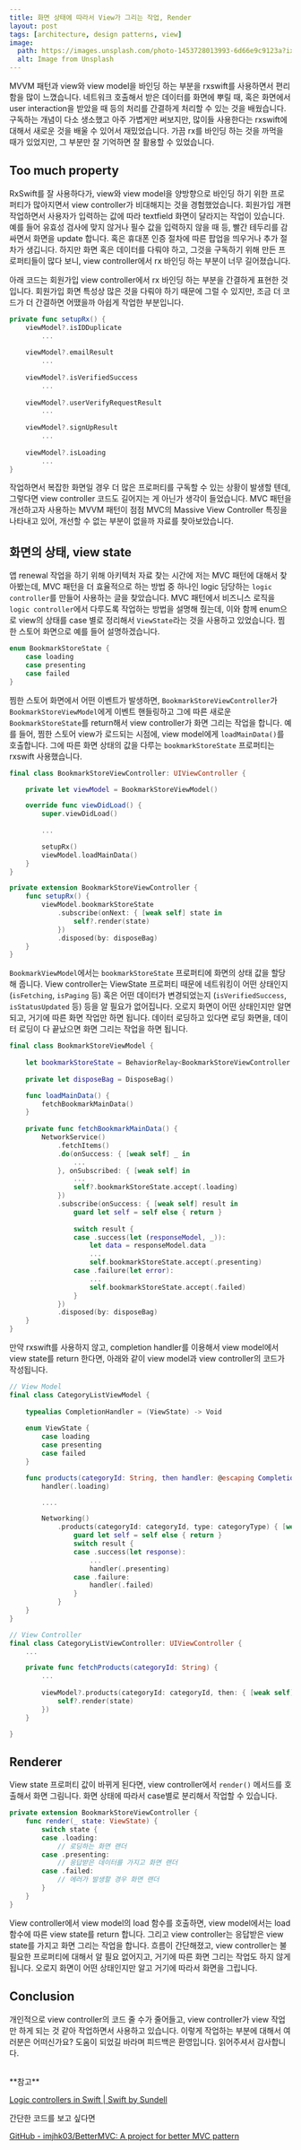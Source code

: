 ```yaml
---
title: 화면 상태에 따라서 View가 그리는 작업, Render
layout: post
tags: [architecture, design patterns, view]
image:
  path: https://images.unsplash.com/photo-1453728013993-6d66e9c9123a?ixlib=rb-1.2.1&q=85&fm=jpg&crop=entropy&cs=srgb
  alt: Image from Unsplash
---
```


MVVM 패턴과 view와 view model을 바인딩 하는 부분을 rxswift를 사용하면서 편리함을 많이 느꼈습니다. 네트워크 호출해서 받은 데이터를 화면에 뿌릴 때, 혹은 화면에서 user interaction을 받았을 때 등의 처리를 간결하게 처리할 수 있는 것을 배웠습니다. 구독하는 개념이 다소 생소했고 아주 가볍게만 써보지만, 많이들 사용한다는 rxswift에 대해서 새로운 것을 배울 수 있어서 재밌었습니다. 가끔 rx를 바인딩 하는 것을 까먹을 때가 있었지만, 그 부분만 잘 기억하면 잘 활용할 수 있었습니다.

## Too much property

RxSwift를 잘 사용하다가, view와 view model을 양방향으로 바인딩 하기 위한 프로퍼티가 많아지면서 view controller가 비대해지는 것을 경험했었습니다. 회원가입 개편 작업하면서 사용자가 입력하는 값에 따라 textfield 화면이 달라지는 작업이 있습니다. 예를 들어 유효성 검사에 맞지 않거나 필수 값을 입력하지 않을 때 등, 빨간 테두리를 감싸면서 화면을 update 합니다. 혹은 휴대폰 인증 절차에 따른 팝업을 띄우거나 추가 절차가 생깁니다. 하지만 화면 혹은 데이터를 다뤄야 하고, 그것을 구독하기 위해 만든 프로퍼티들이 많다 보니, view controller에서 rx 바인딩 하는 부분이 너무 길어졌습니다.

아래 코드는 회원가입 view controller에서 rx 바인딩 하는 부분을 간결하게 표현한 것입니다. 회원가입 화면 특성상 많은 것을 다뤄야 하기 때문에 그럴 수 있지만, 조금 더 코드가 더 간결하면 어땠을까 아쉽게 작업한 부분입니다.

```swift
private func setupRx() {
    viewModel?.isIDDuplicate
        ...        
        
    viewModel?.emailResult
        ... 
        
    viewModel?.isVerifiedSuccess
        ... 
        
    viewModel?.userVerifyRequestResult
        ... 
        
    viewModel?.signUpResult
        ... 
        
    viewModel?.isLoading
        ...            
}
```

작업하면서 복잡한 화면일 경우 더 많은 프로퍼티를 구독할 수 있는 상황이 발생할 텐데, 그렇다면 view controller 코드도 길어지는 게 아닌가 생각이 들었습니다. MVC 패턴을 개선하고자 사용하는 MVVM 패턴이 점점 MVC의 Massive View Controller 특징을 나타내고 있어, 개선할 수 없는 부분이 없을까 자료를 찾아보았습니다.

## 화면의 상태, view state

앱 renewal 작업을 하기 위해 아키텍처 자료 찾는 시간에 저는 MVC 패턴에 대해서 찾아봤는데, MVC 패턴을 더 효율적으로 하는 방법 중 하나인 logic 담당하는 `logic controller`를 만들어 사용하는 글을 찾았습니다. MVC 패턴에서 비즈니스 로직을 `logic controller`에서 다루도록 작업하는 방법을 설명해 줬는데, 이와 함께 enum으로 view의 상태를 case 별로 정리해서 `ViewState`라는 것을 사용하고 있었습니다. 찜한 스토어 화면으로 예를 들어 설명하겠습니다.

```swift
enum BookmarkStoreState {
    case loading
    case presenting
    case failed
}
```

찜한 스토어 화면에서 어떤 이벤트가 발생하면, `BookmarkStoreViewController`가 `BookmarkStoreViewModel`에게 이벤트 핸들링하고 그에 따른 새로운 `BookmarkStoreState`를 return해서 view controller가 화면 그리는 작업을 합니다. 예를 들어, 찜한 스토어 view가 로드되는 시점에, view model에게 `loadMainData()`를 호출합니다. 그에 따른 화면 상태의 값을 다루는 `bookmarkStoreState` 프로퍼티는 rxswift 사용했습니다.

```swift
final class BookmarkStoreViewController: UIViewController {

    private let viewModel = BookmarkStoreViewModel()

    override func viewDidLoad() {
        super.viewDidLoad()
    
        ...

        setupRx()
        viewModel.loadMainData()
    }
}

private extension BookmarkStoreViewController {
    func setupRx() {
        viewModel.bookmarkStoreState
            .subscribe(onNext: { [weak self] state in
                self?.render(state)
            })
            .disposed(by: disposeBag)
    }
}
```

`BookmarkViewModel`에서는 `bookmarkStoreState` 프로퍼티에 화면의 상태 값을 할당해 줍니다. View controller는 ViewState 프로퍼티 때문에 네트워킹이 어떤 상태인지(`isFetching`, `isPaging` 등) 혹은 어떤 데이터가 변경되었는지 (`isVerifiedSuccess`, `isStatusUpdated` 등) 등을 알 필요가 없어집니다. 오로지 화면이 어떤 상태인지만 알면 되고, 거기에 따른 화면 작업만 하면 됩니다. 데이터 로딩하고 있다면 로딩 화면을, 데이터 로딩이 다 끝났으면 화면 그리는 작업을 하면 됩니다.

```swift
final class BookmarkStoreViewModel {
    
    let bookmarkStoreState = BehaviorRelay<BookmarkStoreViewController.ViewState>(value: .presenting)
    
    private let disposeBag = DisposeBag()

    func loadMainData() {
        fetchBookmarkMainData()
    }
    
    private func fetchBookmarkMainData() {
        NetworkService()
            .fetchItems()
            .do(onSuccess: { [weak self] _ in
                ...
            }, onSubscribed: { [weak self] in
                ...
                self?.bookmarkStoreState.accept(.loading)
            })
            .subscribe(onSuccess: { [weak self] result in
                guard let self = self else { return }
                
                switch result {
                case .success(let (responseModel, _)):
                    let data = responseModel.data
                    ...
                    self.bookmarkStoreState.accept(.presenting)
                case .failure(let error):
                    ...
                    self.bookmarkStoreState.accept(.failed)
                }
            })
            .disposed(by: disposeBag)
    }
}
```

만약 rxswift를 사용하지 않고, completion handler를 이용해서 view model에서 view state를 return 한다면, 아래와 같이 view model과 view controller의 코드가 작성됩니다.

```swift
// View Model
final class CategoryListViewModel {
    
    typealias CompletionHandler = (ViewState) -> Void
    
    enum ViewState {
        case loading
        case presenting
        case failed
    }

    func products(categoryId: String, then handler: @escaping CompletionHandler) {
        handler(.loading)

        ....

        Networking()
            .products(categoryId: categoryId, type: categoryType) { [weak self] result in
                guard let self = self else { return }
                switch result {
                case .success(let response):
                    ...
                    handler(.presenting)
                case .failure:
                    handler(.failed)
                }
            }
    }
}

// View Controller
final class CategoryListViewController: UIViewController {
    ...

    private func fetchProducts(categoryId: String) {
        ...
        
        viewModel?.products(categoryId: categoryId, then: { [weak self] state in
            self?.render(state)
        })
    }

}
```

## Renderer

View state 프로퍼티 값이 바뀌게 된다면, view controller에서 `render()` 메서드를 호출해서 화면 그림니다. 화면 상태에 따라서 case별로 분리해서 작업할 수 있습니다.

```swift
private extension BookmarkStoreViewController {
    func render(_ state: ViewState) {
        switch state {
        case .loading:
            // 로딩하는 화면 랜더
        case .presenting:
            // 응답받은 데이터를 가지고 화면 랜더
        case .failed:
            // 에러가 발생할 경우 화면 랜더
        }
    }
}
```

View controller에서 view model의 load 함수를 호출하면, view model에서는 load 함수에 따른 view state를 return 합니다. 그리고 view controller는 응답받은 view state를 가지고 화면 그리는 작업을 합니다. 흐름이 간단해졌고, view controller는 불필요한 프로퍼티에 대해서 알 필요 없어지고, 거기에 따른 화면 그리는 작업도 하지 않게 됩니다. 오로지 화면이 어떤 상태인지만 알고 거기에 따라서 화면을 그립니다.

## Conclusion

개인적으로 view controller의 코드 줄 수가 줄어들고, view controller가 view 작업만 하게 되는 것 같아  작업하면서 사용하고 있습니다. 이렇게 작업하는 부분에 대해서 여러분은 어떠신가요? 도움이 되었길 바라며 피드백은 환영입니다. 읽어주셔서 감사합니다.

<br>
**참고**
<br>

[Logic controllers in Swift \| Swift by Sundell](https://www.swiftbysundell.com/articles/logic-controllers-in-swift/)

간단한 코드를 보고 싶다면

[GitHub - imjhk03/BetterMVC: A project for better MVC pattern](https://github.com/imjhk03/BetterMVC)